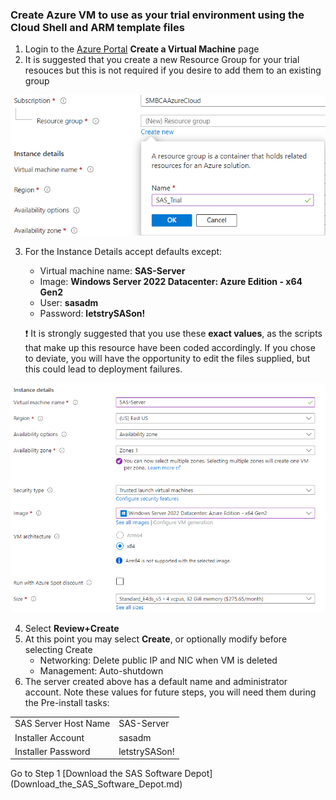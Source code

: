 ### Create Azure VM to use as your trial environment using the Cloud Shell and ARM template files
1. Login to the [Azure Portal](https://portal.azure.com/#create/Microsoft.VirtualMachine-ARM) **Create a Virtual Machine** page 
2. It is suggested that you create a new Resource Group for your trial resouces but this is not required if you desire to add them to an existing group

<kbd>![ ](images/resource_group.png)</kbd>

3. For the Instance Details accept defaults except:
	* Virtual machine name:  **SAS-Server**
	* Image: **Windows Server 2022 Datacenter: Azure Edition - x64 Gen2**
	* User:  **sasadm**
	* Password:  **letstrySASon!**

   :heavy_exclamation_mark: It is strongly suggested that you use these **exact values**, as the scripts that make up this resource have been coded accordingly.  If you chose to deviate, you will have the opportunity to edit the files supplied, but this could lead to deployment failures.

<kbd>![](images/image_details.png)</kbd>

4. Select **Review+Create**
5. At this point you may select **Create**, or optionally modify before selecting Create
	* Networking:  Delete public IP and NIC when VM is deleted
	* Management:  Auto-shutdown
6. The server created above has a default name and administrator account.  Note these values for future steps, you will need them during the Pre-install tasks:
<table>
  <tr><td>SAS Server Host Name</td><td>SAS-Server</td></tr>
  <tr><td>Installer Account</td><td>sasadm</td></tr>
  <tr><td>Installer Password</td><td>letstrySASon!</td></tr>
</table>
Go to Step 1 [Download the SAS Software Depot](Download_the_SAS_Software_Depot.md)
